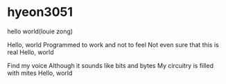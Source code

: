 # hyeon3051
hello world(louie zong)

  Hello, world
  Programmed to work and not to feel
  Not even sure that this is real
  Hello, world

  Find my voice
  Although it sounds like bits and bytes
  My circuitry is filled with mites
  Hello, world
